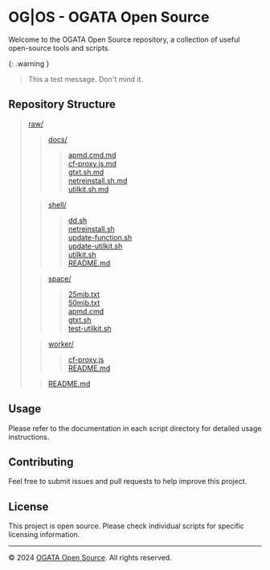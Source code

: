 # OG|OS - OGATA Open Source

Welcome to the OGATA Open Source repository, a collection of useful open-source tools and scripts.

{: .warning }
> This a test message. Don't mind it.

## Repository Structure

> [raw/](.)<br>
>  > [docs/](docs/)<br>
>  >  > [apmd.cmd.md](docs/apmd.cmd.md)<br>
>  >  > [cf-proxy.js.md](docs/cf-proxy.js.md)<br>
>  >  > [gtxt.sh.md](docs/gtxt.sh.md)<br>
>  >  > [netreinstall.sh.md](docs/netreinstall.sh.md)<br>
>  >  > [utilkit.sh.md](docs/utilkit.sh.md)<br>
>
>  > [shell/](shell/)<br>
>  >  > [dd.sh](shell/dd.sh)<br>
>  >  > [netreinstall.sh](shell/netreinstall.sh)<br>
>  >  > [update-function.sh](shell/update-function.sh)<br>
>  >  > [update-utilkit.sh](shell/update-utilkit.sh)<br>
>  >  > [utilkit.sh](shell/utilkit.sh)<br>
>  >  > [README.md](shell/README.md)<br>
>
>  > [space/](space/)<br>
>  >  > [25mib.txt](space/25mib.txt)<br>
>  >  > [50mib.txt](space/50mib.txt)<br>
>  >  > [apmd.cmd](space/apmd.cmd)<br>
>  >  > [gtxt.sh](space/gtxt.sh)<br>
>  >  > [test-utilkit.sh](space/test-utilkit.sh)<br>
>
>  > [worker/](worker/)<br>
>  >  > [cf-proxy.js](worker/cf-proxy.js)<br>
>  >  > [README.md](worker/README.md)<br>
>
>  > [README.md](README.md)<br>

## Usage

Please refer to the documentation in each script directory for detailed usage instructions.

## Contributing

Feel free to submit issues and pull requests to help improve this project.

## License

This project is open source. Please check individual scripts for specific licensing information.

---

© 2024 [OGATA Open Source](https://github.com/OG-Open-Source). All rights reserved.
